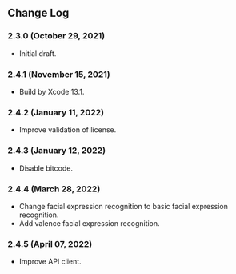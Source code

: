 ## Change Log

### 2.3.0 (October 29, 2021)
- Initial draft.

### 2.4.1 (November 15, 2021)
 - Build by Xcode 13.1.

### 2.4.2 (January 11, 2022)
 - Improve validation of license.

### 2.4.3 (January 12, 2022)
 - Disable bitcode.

### 2.4.4 (March 28, 2022)
 - Change facial expression recognition to basic facial expression recognition.
 - Add valence facial expression recognition.

### 2.4.5 (April 07, 2022)
 - Improve API client.
